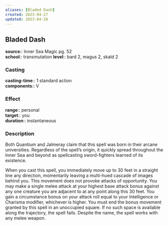 ```yaml
---
aliases: [Bladed Dash]
created: 2023-04-27
updated: 2023-04-28
---
```


## Bladed Dash

**source**:: Inner Sea Magic pg. 52  
**school**:: transmutation
**level**:: bard 2, magus 2, skald 2

### Casting

**casting-time**:: 1 standard action  
**components**:: V

### Effect

**range**:: personal  
**target**:: you  
**duration**:: instantaneous

### Description

Both Quantium and Jalmeray claim that this spell was born in their arcane universities. Regardless of the spell’s origin, it quickly spread throughout the Inner Sea and beyond as spellcasting sword-fighters learned of its existence.  
  
When you cast this spell, you immediately move up to 30 feet in a straight line any direction, momentarily leaving a multi-hued cascade of images behind you. This movement does not provoke attacks of opportunity. You may make a single melee attack at your highest base attack bonus against any one creature you are adjacent to at any point along this 30 feet. You gain a circumstance bonus on your attack roll equal to your Intelligence or Charisma modifier, whichever is higher. You must end the bonus movement granted by this spell in an unoccupied square. If no such space is available along the trajectory, the spell fails. Despite the name, the spell works with any melee weapon.
